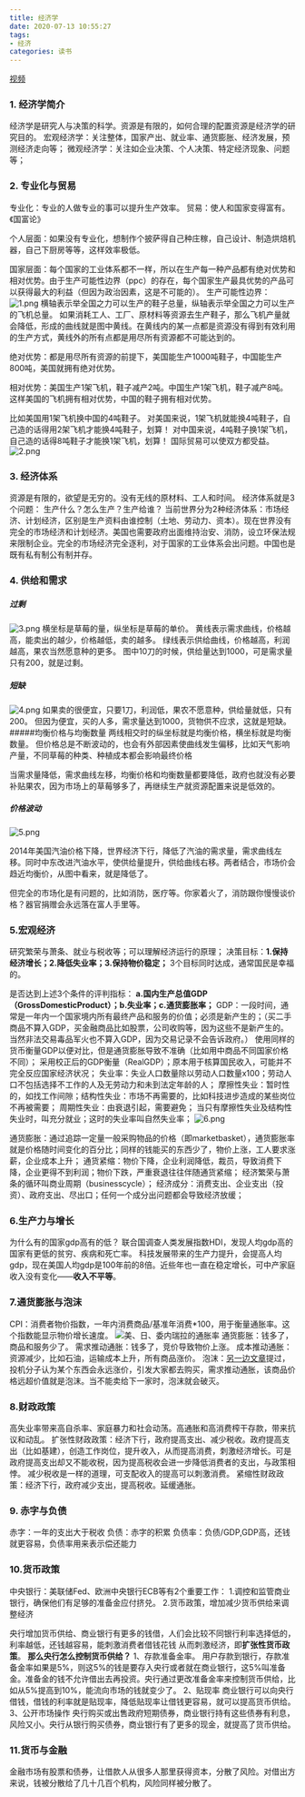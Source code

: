 ```yaml
---
title: 经济学
date: 2020-07-13 10:55:27
tags: 
- 经济
categories: 读书
---
```


[视频](https://www.bilibili.com/video/av5525125)
### 1. 经济学简介
经济学是研究人与决策的科学。资源是有限的，如何合理的配置资源是经济学的研究目的。
宏观经济学：关注整体，国家产出、就业率、通货膨胀、经济发展，预测经济走向等；
微观经济学：关注如企业决策、个人决策、特定经济现象、问题等；

### 2. 专业化与贸易
专业化：专业的人做专业的事可以提升生产效率。
贸易：使人和国家变得富有。《国富论》

个人层面：如果没有专业化，想制作个披萨得自己种庄稼，自己设计、制造烘焙机器，自己下厨房等等，这样效率极低。

国家层面：每个国家的工业体系都不一样，所以在生产每一种产品都有绝对优势和相对优势。由于生产可能性边界（ppc）的存在，每个国家生产最具优势的产品可以获得最大的利益（但因为政治因素，这是不可能的）。
生产可能性边界：
![1.png](https://i.loli.net/2020/07/14/QRijxwmMus5cZ1h.png)
横轴表示举全国之力可以生产的鞋子总量，纵轴表示举全国之力可以生产的飞机总量。
如果消耗工人、工厂、原材料等资源去生产鞋子，那么飞机产量就会降低，形成的曲线就是图中黄线。在黄线内的某一点都是资源没有得到有效利用的生产方式，黄线外的所有点都是用尽所有资源都不可能达到的。

绝对优势：都是用尽所有资源的前提下，美国能生产1000吨鞋子，中国能生产800吨，美国就拥有绝对优势。

相对优势：美国生产1架飞机，鞋子减产2吨。中国生产1架飞机，鞋子减产8吨。这样美国的飞机拥有相对优势，中国的鞋子拥有相对优势。

比如美国用1架飞机换中国的4吨鞋子。
对美国来说，1架飞机就能换4吨鞋子，自己造的话得用2架飞机才能换4吨鞋子，划算！
对中国来说，4吨鞋子换1架飞机，自己造的话得8吨鞋子才能换1架飞机，划算！
国际贸易可以使双方都受益。
![2.png](https://i.loli.net/2020/07/14/LFhXkJHoBrAuVSQ.png)

### 3. 经济体系
资源是有限的，欲望是无穷的。没有无线的原材料、工人和时间。
经济体系就是3个问题：
生产什么？怎么生产？生产给谁？
当前世界分为2种经济体系：市场经济、计划经济，区别是生产资料由谁控制（土地、劳动力、资本）。现在世界没有完全的市场经济和计划经济。美国也需要政府出面维持治安、消防，设立环保法规来限制企业。完全的市场经济完全逐利，对于国家的工业体系会出问题。中国也是既有私有制公有制并存。

### 4. 供给和需求
##### 过剩
![3.png](https://i.loli.net/2020/07/14/J1B26HyqnG8X3gc.png)
横坐标是草莓的量，纵坐标是草莓的单价。
黄线表示需求曲线，价格越高，能卖出的越少，价格越低，卖的越多。
绿线表示供给曲线，价格越高，利润越高，果农当然愿意种的更多。
图中10刀的时候，供给量达到1000，可是需求量只有200，就是过剩。

##### 短缺
![4.png](https://i.loli.net/2020/07/14/6MgYCk9o35VhA4m.png)
如果卖的很便宜，只要1刀，利润低，果农不愿意种，供给量就低，只有200。
但因为便宜，买的人多，需求量达到1000，货物供不应求，这就是短缺。
#####均衡价格与均衡数量
两线相交时的纵坐标就是均衡价格，横坐标就是均衡数量。
但价格总是不断波动的，也会有外部因素使曲线发生偏移，比如天气影响产量，不同草莓的种类、种植成本都会影响最终价格

当需求量降低，需求曲线左移，均衡价格和均衡数量都要降低，政府也就没有必要补贴果农，因为市场上的草莓够多了，再继续生产就资源配置来说是低效的。

##### 价格波动
![5.png](https://i.loli.net/2020/07/14/9eXczQdE5jMbDU6.png)

2014年美国汽油价格下降，世界经济下行，降低了汽油的需求量，需求曲线左移。同时中东改进汽油水平，使供给量提升，供给曲线右移。两者结合，市场价会趋近均衡价，从图中看来，就是降低了。

但完全的市场化是有问题的，比如消防，医疗等。你家着火了，消防跟你慢慢谈价格？器官捐赠会永远落在富人手里等。

### 5.宏观经济
研究繁荣与萧条、就业与税收等；可以理解经济运行的原理；
决策目标：**1.保持经济增长；2.降低失业率；3.保持物价稳定；**
3个目标同时达成，通常国民是幸福的。

是否达到上述3个条件的评判指标：
**a.国内生产总值GDP（GrossDomesticProduct）；b.失业率；c.通货膨胀率；**
GDP：一段时间，通常是一年内一个国家境内所有最终产品和服务的价值；必须是新产生的；（买二手商品不算入GDP，买金融商品比如股票，公司收购等，因为这些不是新产生的。当然非法交易毒品军火也不算入GDP，因为交易记录不会告诉政府。）
使用同样的货币衡量GDP以便对比，但是通货膨胀导致不准确（比如用中商品不同国家价格不同）；
采用校正后的GDP衡量（RealGDP）；原本用于核算国民收入，可能并不完全反应国家经济状况；
失业率：失业人口数量除以劳动人口数量x100；劳动人口不包括选择不工作的人及无劳动力和未到法定年龄的人；
摩擦性失业：暂时性的，如找工作间隙；结构性失业：市场不再需要的，比如科技进步造成的某些岗位不再被需要；
周期性失业：由衰退引起，需要避免；
当只有摩擦性失业及结构性失业时，叫充分就业；这时的失业率叫自然失业率；
![6.png](https://i.loli.net/2020/07/14/aDTuMSXJpFLfz3Y.png)

通货膨胀：通过追踪一定量一般采购物品的价格（即marketbasket），通货膨胀率就是价格随时间变化的百分比；同样的钱能买的东西少了，物价上涨，工人要求涨薪，企业成本上升；
通货紧缩：物价下降，企业利润降低，裁员，导致消费下降，企业更得不到利润；物价下跌，严重衰退往往伴随通货紧缩；
经济繁荣与萧条的循环叫商业周期（businesscycle）；
经济成分：消费支出、企业支出（投资）、政府支出、尽出口；任何一个成分出问题都会导致经济放缓；

### 6.生产力与增长
为什么有的国家gdp高有的低？
联合国调查人类发展指数HDI，发现人均gdp高的国家有更低的贫穷、疾病和死亡率。
科技发展带来的生产力提升，会提高人均gdp，现在美国人均gdp是100年前的8倍。近些年也一直在稳定增长，可中产家庭收入没有变化——**收入不平等**。

### 7.通货膨胀与泡沫
CPI：消费者物价指数，一年内消费商品/基准年消费*100，用于衡量通胀率。这个指数能显示物价增长速度。
![美、日、委内瑞拉的通胀率](https://i.loli.net/2020/07/14/CrjlXShKwTfE5RQ.png)
通货膨胀：钱多了，商品和服务少了。
需求推动通胀：钱多了，竞价导致物价上涨。
成本推动通胀：资源减少，比如石油，运输成本上升，所有商品涨价。
泡沫：[另一边文章](https://nanayaharuki.github.io/2019/11/19/20191118%20%E3%80%8A%E5%8D%8A%E5%B0%8F%E6%97%B6%E6%BC%AB%E7%94%BB%E7%BB%8F%E6%B5%8E%E5%AD%A6-%E7%94%9F%E6%B4%BB%E5%B8%B8%E8%AF%86%E7%AF%87%E3%80%8B%E8%AF%BB%E4%B9%A6%E7%AC%94%E8%AE%B0/)提过，投机分子认为某个东西会永远涨价，引发大家都去购买，需求推动通胀，该商品价格远超价值就是泡沫。当不能卖给下一家时，泡沫就会破灭。
### 8.财政政策
高失业率带来高自杀率、家庭暴力和社会动荡。高通胀和高消费榨干存款，带来抗议和动乱。
扩张性财政政策：经济下行，政府提高支出、减少税收。政府提高支出（比如基建），创造工作岗位，提升收入，从而提高消费，刺激经济增长。可是政府提高支出却又不能收税，因为提高税收会进一步降低消费者的支出，与政策相悖。
减少税收是一样的道理，可支配收入的提高可以刺激消费。
紧缩性财政政策：经济下行，政府减少支出，提高税收。延缓通胀。
### 9. 赤字与负债
赤字：一年的支出大于税收
负债：赤字的积累
负债率：负债/GDP,GDP高，还钱就更容易，负债率用来表示偿还能力
### 10.货币政策
中央银行：美联储Fed、欧洲中央银行ECB等有2个重要工作：
1.调控和监管商业银行，确保他们有足够的准备金应付挤兑。
2.货币政策，增加减少货币供给来调整经济

央行增加货币供给、商业银行有更多的钱借，人们会比较不同银行利率选择低的，利率越低，还钱越容易，能刺激消费者借钱花钱 从而刺激经济，即**扩张性货币政策**。
**那么央行怎么控制货币供给？**
1、存款准备金率。
用户存款到银行，存款准备金率如果是5%，则这5%的钱是要存入央行或者就在商业银行，这5%叫准备金。准备金的钱不允许借出去再投资。央行通过更改准备金率来控制货币供给，比如从5%提高到10%，能流向市场的钱就变少了。
2、贴现率
商业银行可以向央行借钱，借钱的利率就是贴现率，降低贴现率让借钱更容易，就可以提高货币供给。
3、公开市场操作
央行购买或出售政府短期债券，商业银行持有这些债券有利息，风险又小。央行从银行购买债券，商业银行有了更多的现金，就提高了货币供给。
### 11.货币与金融
金融市场有股票和债券，让借款人从很多人那里获得资本，分散了风险。对借出方来说，钱被分散给了几十几百个机构，风险同样被分散了。
